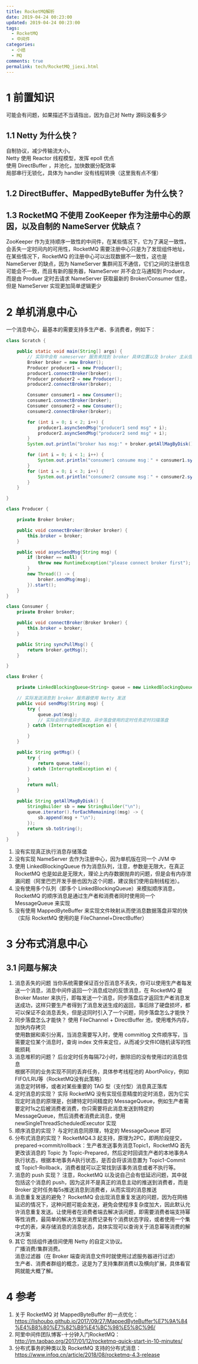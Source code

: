 ```yaml
---
title: RocketMQ解析
date: 2019-04-24 00:23:00
updated: 2019-04-24 00:23:00
tags:
  - RocketMQ
  - 中间件
categories: 
  - 小结
  - MQ
comments: true
permalink: tech/RocketMQ_jiexi.html    
---
```


# 1 前置知识

可能会有问题，如果描述不当请指出，因为自己对 Netty 源码没看多少

## 1.1 Netty 为什么快？  

自制协议，减少传输流大小。  
Netty 使用 Reactor 线程模型，发挥 epoll 优点  
使用 DirectBuffer ，并池化，加快数据分配效率  
局部串行无锁化，具体为 handler 没有线程转换（这里我有点不懂）

## 1.2 DirectBuffer、MappedByteBuffer 为什么快？  

## 1.3 RocketMQ 不使用 ZooKeeper 作为注册中心的原因，以及自制的 NameServer 优缺点？

ZooKeeper 作为支持顺序一致性的中间件，在某些情况下，它为了满足一致性，会丢失一定时间内的可用性，RocketMQ 需要注册中心只是为了发现组件地址，在某些情况下，RocketMQ 的注册中心可以出现数据不一致性，这也是 NameServer 的缺点，因为 NameServer 集群间互不通信，它们之间的注册信息可能会不一致，而且有新的服务器，NameServer 并不会立马通知到 Produer，而是由 Produer 定时去请求 NameServer 获取最新的 Broker/Consumer 信息，但是 NameServer 实现更加简单逻辑更少

# 2 单机消息中心

一个消息中心，最基本的需要支持多生产者、多消费者，例如下：

```java
class Scratch {

    public static void main(String[] args) {
        // 实际中会有 nameserver 服务来找到 broker 具体位置以及 broker 主从信息
        Broker broker = new Broker();
        Producer producer1 = new Producer();
        producer1.connectBroker(broker);
        Producer producer2 = new Producer();
        producer2.connectBroker(broker);

        Consumer consumer1 = new Consumer();
        consumer1.connectBroker(broker);
        Consumer consumer2 = new Consumer();
        consumer2.connectBroker(broker);

        for (int i = 0; i < 2; i++) {
            producer1.asyncSendMsg("producer1 send msg" + i);
            producer2.asyncSendMsg("producer2 send msg" + i);
        }
        System.out.println("broker has msg:" + broker.getAllMagByDisk());

        for (int i = 0; i < 1; i++) {
            System.out.println("consumer1 consume msg：" + consumer1.syncPullMsg());
        }
        for (int i = 0; i < 3; i++) {
            System.out.println("consumer2 consume msg：" + consumer2.syncPullMsg());
        }
    }

}

class Producer {

    private Broker broker;

    public void connectBroker(Broker broker) {
        this.broker = broker;
    }

    public void asyncSendMsg(String msg) {
        if (broker == null) {
            throw new RuntimeException("please connect broker first");
        }
        new Thread(() -> {
            broker.sendMsg(msg);
        }).start();
    }
}

class Consumer {
    private Broker broker;

    public void connectBroker(Broker broker) {
        this.broker = broker;
    }

    public String syncPullMsg() {
        return broker.getMsg();
    }

}

class Broker {

    private LinkedBlockingQueue<String> queue = new LinkedBlockingQueue(Integer.MAX_VALUE);

    // 实际发送消息到 broker 服务器使用 Netty 发送
    public void sendMsg(String msg) {
        try {
            queue.put(msg);
            // 实际会同步或异步落盘，异步落盘使用的定时任务定时扫描落盘
        } catch (InterruptedException e) {

        }
    }

    public String getMsg() {
        try {
            return queue.take();
        } catch (InterruptedException e) {

        }
        return null;
    }

    public String getAllMagByDisk() {
        StringBuilder sb = new StringBuilder("\n");
        queue.iterator().forEachRemaining((msg) -> {
            sb.append(msg + "\n");
        });
        return sb.toString();
    }
}
```

1. 没有实现真正执行消息存储落盘
2. 没有实现 NameServer 去作为注册中心，因为单机版在同一个 JVM 中  
3. 使用 LinkedBlockingQueue 作为消息队列，注意，参数是无限大，在真正 RocketMQ 也是如此是无限大，理论上内存数据抛弃的问题，但是会有内存泄漏问题（阿里巴巴开发手册也因为这个问题，建议我们使用自制线程池）。  
4. 没有使用多个队列（即多个 LinkedBlockingQueue）来模拟顺序消息，RocketMQ 的顺序消息是通过生产者和消费者同时使用同一个 MessageQueue 来实现
5. 没有使用 MappedByteBuffer 来实现文件映射从而使消息数据落盘非常的快（实际 RocketMQ 使用的是 FileChannel+DirectBuffer）

# 3 分布式消息中心

## 3.1 问题与解决

1. 消息丢失的问题
当你系统需要保证百分百消息不丢失，你可以使用生产者每发送一个消息，消息中间件返回一个消息成功的反馈消息，在 RocketMQ 是 Broker Master 来执行，即每发送一个消息，同步落盘后才返回生产者消息发送成功，这样只要生产者得到了消息发送生成的返回，事后除了硬盘损坏，都可以保证不会消息丢失，但是这同时引入了一个问题，同步落盘怎么才能快？
2. 同步落盘怎么才能快？
使用 FileChannel + DirectBuffer 池，使用堆外内存，加快内存拷贝  
使用数据和索引分离，当消息需要写入时，使用 commitlog 文件顺序写，当需要定位某个消息时，查询 index 文件来定位，从而减少文件IO随机读写的性能损耗
3. 消息堆积的问题？
后台定时任务每隔72小时，删除旧的没有使用过的消息信息  
根据不同的业务实现不同的丢弃任务，具体参考线程池的 AbortPolicy，例如FIFO/LRU等（RocketMQ没有此策略）  
消息定时转移，或者对某些重要的 TAG 型（支付型）消息真正落库
4. 定时消息的实现？
实际 RocketMQ 没有实现任意精度的定时消息，因为它实现定时消息的原理是，创建特定时间精度的 MessageQueue，例如生产者需要定时1s之后被消费者消费，你只需要将此消息发送到特定的 MessageQueue，然后消费者消费此消息，使用 newSingleThreadScheduledExecutor 实现
5. 顺序消息的实现？
与定时消息同原理，特定的 MessageQueue 即可
6. 分布式消息的实现？
RocketMQ4.3 起支持，原理为2PC，即两阶段提交，prepared->commit/rollback：生产者发送事务消息Topic1，RocketMQ 首先更改该消息的 Topic 为 Topic-Prepared，然后定时回调生产者的本地事务A执行状态，根据本地事务A执行状态，是否会将该消息置为 Topic1-Commit 或 Topic1-Rollback，消费者就可以正常找到该事务消息或者不执行等。
7. 消息的 push 实现？
注意，RocketMQ 以及说自己会有低延迟问题，其中就包括这个消息的 push，因为这并不是真正的消息主动的推送到消费者，而是 Broker 定时任务每5s推送消息到消费者，从而实现的消息推送
8. 消息重复发送的避免？
RocketMQ 会出现消息重复发送的问题，因为在网络延迟的情况下，这种问题可能会发送，避免会使程序复杂度加大，因此默认允许消息重复发送。让使用者在消费者端去解决该问题，即需要消费者端支持幂等性消费，最简单的解决方案是消费记录有个消费状态字段，或者使用一个集中式的表，来存储消息的消息状态，具体实现可以查询关于消息幂等消费的解决方案
9. 其它
包括组件通信间使用 Netty 的自定义协议。  
广播消费/集群消费。  
消息过滤器（在 Broker 端查询消息文件时就使用过滤服务器进行过滤）  
生产者、消费者群组的概念，这是为了支持集群消费以及横向扩展，具体看官网就能大概了解。

# 4 参考

1. 关于 RocketMQ 对 MappedByteBuffer 的一点优化：https://lishoubo.github.io/2017/09/27/MappedByteBuffer%E7%9A%84%E4%B8%80%E7%82%B9%E4%BC%98%E5%8C%96/
2. 阿里中间件团队博客-十分钟入门RocketMQ：http://jm.taobao.org/2017/01/12/rocketmq-quick-start-in-10-minutes/
3. 分布式事务的种类以及 RocketMQ 支持的分布式消息：https://www.infoq.cn/article/2018/08/rocketmq-4.3-release